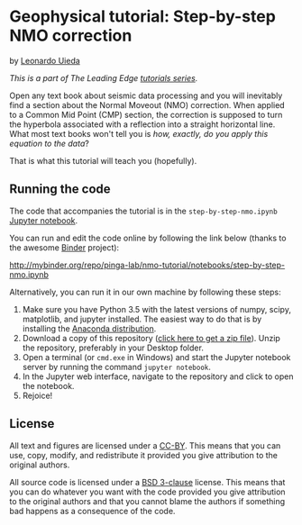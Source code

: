# Geophysical tutorial: Step-by-step NMO correction

by [Leonardo Uieda](http://www.leouieda.com)

*This is a part of The Leading Edge [tutorials
series](https://dx.doi.org/10.1190/tle35020190.1).*

Open any text book about seismic data processing and you will inevitably find a
section about the Normal Moveout (NMO) correction.
When applied to a Common Mid Point (CMP) section, the correction is supposed to
turn the hyperbola associated with a reflection into a straight horizontal
line.
What most text books won't tell you is *how, exactly, do you apply this
equation to the data*?

That is what this tutorial will teach you (hopefully).


## Running the code

The code that accompanies the tutorial is in the `step-by-step-nmo.ipynb`
[Jupyter notebook](http://jupyter.org/).

You can run and edit the code online by following the link below (thanks to the
awesome [Binder](http://mybinder.org/) project):

http://mybinder.org/repo/pinga-lab/nmo-tutorial/notebooks/step-by-step-nmo.ipynb

Alternatively, you can run it in our own machine by following these steps:

1. Make sure you have Python 3.5 with the latest versions of numpy, scipy,
   matplotlib, and jupyter installed. The easiest way to do that is by
   installing the [Anaconda distribution](https://www.continuum.io/downloads#all).
2. Download a copy of this repository ([click here to get a zip
   file](https://github.com/pinga-lab/nmo-tutorial/archive/master.zip)). Unzip
   the repository, preferably in your Desktop folder.
3. Open a terminal (or `cmd.exe` in Windows) and start the Jupyter notebook
   server by running the command `jupyter notebook`.
4. In the Jupyter web interface, navigate to the repository and click to open
   the notebook.
5. Rejoice!


## License

All text and figures are licensed under a
[CC-BY](http://creativecommons.org/licenses/by/4.0/deed.en_US).
This means that you can use, copy, modify, and redistribute it provided you
give attribution to the original authors.

All source code is licensed under a [BSD
3-clause](https://opensource.org/licenses/BSD-3-Clause) license.
This means that you can do whatever you want with the code provided you give
attribution to the original authors and that you cannot blame the authors if
something bad happens as a consequence of the code.
